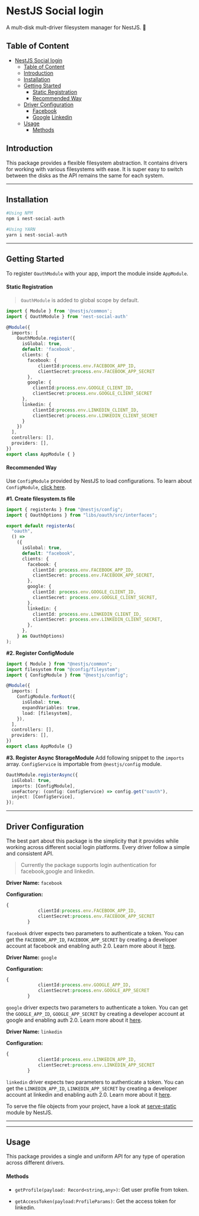 # NestJS Social login

A mult-disk mult-driver filesystem manager for NestJS. 💾

## Table of Content

- [NestJS Social login](#nest-social-login)
  - [Table of Content](#table-of-content)
  - [Introduction](#introduction)
  - [Installation](#installation)
  - [Getting Started](#getting-started)
    - [Static Registration](#static-registration)
    - [Recommended Way](#recommended-way)
  - [Driver Configuration](#driver-configuration)
    - [Facebook](#facebook)
    - [Google](#google)
      [Linkedin](#linkedin)
  - [Usage](#usage)
    - [Methods](#methods)

## Introduction

This package provides a flexible filesystem abstraction. It contains drivers for working with various filesystems with ease. It is super easy to switch between the disks as the API remains the same for each system.

---

## Installation

```python
#Using NPM
npm i nest-social-auth

#Using YARN
yarn i nest-social-auth
```

---

## Getting Started

To register `OauthModule` with your app, import the module inside `AppModule`.

#### Static Registration

> `OauthModule` is added to global scope by default.

```typescript
import { Module } from '@nestjs/common';
import { OauthModule } from 'nest-social-auth'

@Module({
  imports: [
    OauthModule.register({
      isGlobal: true,
      default: 'facebook',
      clients: {
        facebook: {
            clientId:process.env.FACEBOOK_APP_ID,
            clientSecret:process.env.FACEBOOK_APP_SECRET
        },
        google: {
          clientId:process.env.GOOGLE_CLIENT_ID,
          clientSecret:process.env.GOOGLE_CLIENT_SECRET
      },
      linkedin: {
          clientId:process.env.LINKEDIN_CLIENT_ID,
          clientSecret:process.env.LINKEDIN_CLIENT_SECRET
      }
    })
  ],
  controllers: [],
  providers: [],
})
export class AppModule { }
```

#### Recommended Way

Use `ConfigModule` provided by NestJS to load configurations. To learn about `ConfigModule`, [click here](https://docs.nestjs.com/techniques/configuration).

**#1. Create filesystem.ts file**

```typescript
import { registerAs } from "@nestjs/config";
import { OauthOptions } from "libs/oauth/src/interfaces";

export default registerAs(
  "oauth",
  () =>
    ({
      isGlobal: true,
      default: "facebook",
      clients: {
        facebook: {
          clientId: process.env.FACEBOOK_APP_ID,
          clientSecret: process.env.FACEBOOK_APP_SECRET,
        },
        google: {
          clientId: process.env.GOOGLE_CLIENT_ID,
          clientSecret: process.env.GOOGLE_CLIENT_SECRET,
        },
        linkedin: {
          clientId: process.env.LINKEDIN_CLIENT_ID,
          clientSecret: process.env.LINKEDIN_CLIENT_SECRET,
        },
      },
    } as OauthOptions)
);
```

**#2. Register ConfigModule**

```typescript
import { Module } from "@nestjs/common";
import filesystem from "@config/fileystem";
import { ConfigModule } from "@nestjs/config";

@Module({
  imports: [
    ConfigModule.forRoot({
      isGlobal: true,
      expandVariables: true,
      load: [filesystem],
    }),
  ],
  controllers: [],
  providers: [],
})
export class AppModule {}
```

**#3. Register Async StorageModule**
Add following snippet to the `imports` array. `ConfigService` is importable from `@nestjs/config` module.

```typescript
OauthModule.registerAsync({
  isGlobal: true,
  imports: [ConfigModule],
  useFactory: (config: ConfigService) => config.get("oauth"),
  inject: [ConfigService],
});
```

---

## Driver Configuration

The best part about this package is the simplicity that it provides while working across different social login platforms. Every driver follow a simple and consistent API.

> Currently the package supports login authentication for facebook,google and linkedin.

**Driver Name:** `facebook`

**Configuration:**

```typescript
{
            clientId:process.env.FACEBOOK_APP_ID,
            clientSecret:process.env.FACEBOOK_APP_SECRET
        }
```

`facebook` driver expects two parameters to authenticate a token. You can get the `FACEBOOK_APP_ID`, `FACEBOOK_APP_SECRET` by creating a developer account at facebook and enabling auth 2.0. Learn more about it [here](https://developers.facebook.com/docs/facebook-login/).

**Driver Name:** `google`

**Configuration:**

```typescript
{
            clientId:process.env.GOOGLE_APP_ID,
            clientSecret:process.env.GOOGLE_APP_SECRET
        }
```

`google` driver expects two parameters to authenticate a token. You can get the `GOOGLE_APP_ID`, `GOOGLE_APP_SECRET` by creating a developer account at google and enabling auth 2.0. Learn more about it [here](https://developers.google.com/identity/sign-in/web/sign-in).

**Driver Name:** `linkedin`

**Configuration:**

```typescript
{
            clientId:process.env.LINKEDIN_APP_ID,
            clientSecret:process.env.LINKEDIN_APP_SECRET
        }
```

`linkedin` driver expects two parameters to authenticate a token. You can get the `LINKEDIN_APP_ID`, `LINKEDIN_APP_SECRET` by creating a developer account at linkedin and enabling auth 2.0. Learn more about it [here](https://developer.linkedin.com/).

To serve the file objects from your project, have a look at [serve-static](https://docs.nestjs.com/recipes/serve-static) module by NestJS.

---

---

## Usage

This package provides a single and uniform API for any type of operation across different drivers.

#### Methods

- `getProfile(payload: Record<string,any>)`: Get user profile from token.

- `getAccessToken(payload:ProfileParams)`: Get the access token for linkedin.
